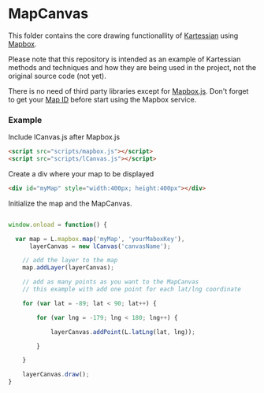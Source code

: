 MapCanvas
=========

This folder contains the core drawing functionallity of [Kartessian](http://www.kartessian.com) using [Mapbox](http://www.mapbox.com).

Please note that this repository is intended as an example of Kartessian methods and techniques and how they are being used in the project, not the original source code (not yet).

There is no need of third party libraries except for [Mapbox.js](https://github.com/mapbox/mapbox.js/). Don't forget to get your [Map ID](https://www.mapbox.com/developers/) before start using the Mapbox service.

### Example

Include lCanvas.js after Mapbox.js

```html
<script src="scripts/mapbox.js"></script>
<script src="scripts/lCanvas.js"></script>
```

Create a div where your map to be displayed

```html
<div id="myMap" style="width:400px; height:400px"></div>
```

Initialize the map and the MapCanvas.

```js

window.onload = function() {

  var map = L.mapbox.map('myMap', 'yourMaboxKey'),
      layerCanvas = new lCanvas('canvasName');

    // add the layer to the map
    map.addLayer(layerCanvas);

    // add as many points as you want to the MapCanvas
    // this example with add one point for each lat/lng coordinate

    for (var lat = -89; lat < 90; lat++) {

        for (var lng = -179; lng < 180; lng++) {

            layerCanvas.addPoint(L.latLng(lat, lng));

        }

    }

    layerCanvas.draw();
}

```
